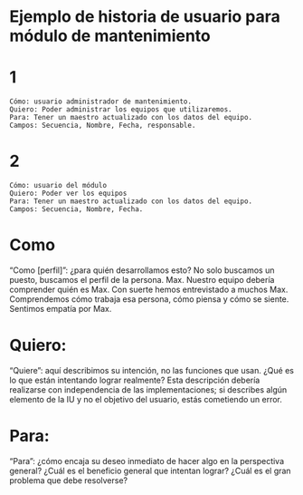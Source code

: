 # Ejemplo de historia de usuario para módulo de mantenimiento

# 1
```
Cómo: usuario administrador de mantenimiento.
Quiero: Poder administrar los equipos que utilizaremos.
Para: Tener un maestro actualizado con los datos del equipo.
Campos: Secuencia, Nombre, Fecha, responsable.
```

# 2
```
Cómo: usuario del módulo
Quiero: Poder ver los equipos
Para: Tener un maestro actualizado con los datos del equipo.
Campos: Secuencia, Nombre, Fecha.
```

# Como
“Como [perfil]”: ¿para quién desarrollamos esto? No solo buscamos un puesto, buscamos el perfil de la persona. Max. Nuestro equipo debería comprender quién es Max. Con suerte hemos entrevistado a muchos Max. Comprendemos cómo trabaja esa persona, cómo piensa y cómo se siente. Sentimos empatía por Max.

# Quiero:
“Quiere”: aquí describimos su intención, no las funciones que usan. ¿Qué es lo que están intentando lograr realmente? Esta descripción debería realizarse con independencia de las implementaciones; si describes algún elemento de la IU y no el objetivo del usuario, estás cometiendo un error.

# Para:
“Para”: ¿cómo encaja su deseo inmediato de hacer algo en la perspectiva general? ¿Cuál es el beneficio general que intentan lograr? ¿Cuál es el gran problema que debe resolverse?

